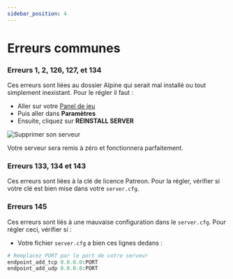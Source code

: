 ```yaml
---
sidebar_position: 4
---
```


# Erreurs communes

### Erreurs 1, 2, 126, 127, et 134

Ces erreurs sont liées au dossier Alpine qui serait mal installé ou tout simplement inexistant. Pour le régler il faut :

- Aller sur votre [Panel de jeu](https://panel.exohost.fr)
- Puis aller dans **Paramètres**
- Ensuite, cliquez sur **REINSTALL SERVER**

![Supprimer son serveur](https://i.imgur.com/z269kWu.png)

Votre serveur sera remis à zéro et fonctionnera parfaitement.

### Erreurs 133, 134 et 143

Ces erreurs sont liées à la clé de licence Patreon. Pour la régler, vérifier si votre clé est bien mise dans votre ``server.cfg``.

### Erreurs 145

Ces erreurs sont liés à une mauvaise configuration dans le ``server.cfg``. Pour régler ceci, vérifier si :

- Votre fichier `server.cfg` a bien ces lignes dedans :
 
```py title="server.cfg"
# Remplacez PORT par le port de votre serveur
endpoint_add_tcp 0.0.0.0:PORT
endpoint_add_udp 0.0.0.0:PORT
```